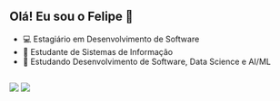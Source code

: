 ## Olá! Eu sou o Felipe 👋

- 💻 Estagiário em Desenvolvimento de Software 
- 🔭 Estudante de Sistemas de Informação 
- 🌱 Estudando Desenvolvimento de Software, Data Science e AI/ML 

##

<div>
    <a href = "mailto:fa.ferreira@unesp.br"><img src="https://img.shields.io/badge/Gmail-D14836?style=for-the-badge&logo=gmail&logoColor=white" target="_blank"></a>
    <a href="https://www.linkedin.com/in/felipe-ferreira-616b34260" target="_blank"><img src="https://img.shields.io/badge/-LinkedIn-%230077B5?style=for-the-badge&logo=linkedin&logoColor=white" target="_blank"></a>
</div>
